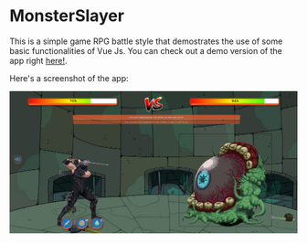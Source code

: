 # MonsterSlayer
This is a simple game RPG battle style that demostrates the use of some basic functionalities of Vue Js.
You can check out a demo version of the app right [here!](https://saiuke.github.io/MonsterSlayer/).

Here's a screenshot of the app:

![Simple JavaScript turn-based battle game](./img/screenshot.png?raw=true "Simple JavaScript turn-based battle game")

